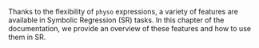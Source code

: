
Thanks to the flexibility of `physo` expressions, a variety of features are available in Symbolic Regression (SR) tasks.
In this chapter of the documentation, we provide an overview of these features and how to use them in SR.
